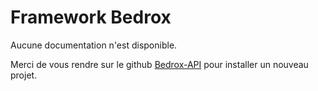 # Framework Bedrox

Aucune documentation n'est disponible.

Merci de vous rendre sur le github [Bedrox-API](https://github.com/leslypetrimaux/bedrox-api) pour installer un nouveau projet.